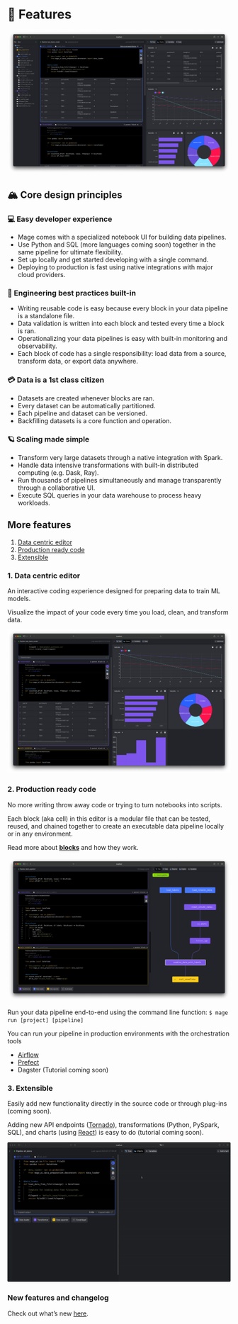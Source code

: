 # 🔮 Features

<img
  alt="Mage"
  src="media/tool-overview.png"
/>

## 🏔️ Core design principles

### 💻 Easy developer experience
- Mage comes with a specialized notebook UI for building data pipelines.
- Use Python and SQL (more languages coming soon) together in the same pipeline for ultimate flexibility.
- Set up locally and get started developing with a single command.
- Deploying to production is fast using native integrations with major cloud providers.

### 🚢 Engineering best practices built-in
- Writing reusable code is easy because every block in your data pipeline is a standalone file.
- Data validation is written into each block and tested every time a block is ran.
- Operationalizing your data pipelines is easy with built-in monitoring and observability.
- Each block of code has a single responsibility: load data from a source, transform data, or export data anywhere.

### 💳 Data is a 1st class citizen
- Datasets are created whenever blocks are ran.
- Every dataset can be automatically partitioned.
- Each pipeline and dataset can be versioned.
- Backfilling datasets is a core function and operation.

### 🪐 Scaling made simple
- Transform very large datasets through a native integration with Spark.
- Handle data intensive transformations with built-in distributed computing (e.g. Dask, Ray).
- Run thousands of pipelines simultaneously and manage transparently through a collaborative UI.
- Execute SQL queries in your data warehouse to process heavy workloads.

## More features

1. [Data centric editor](#1-data-centric-editor)
1. [Production ready code](#2-production-ready-code)
1. [Extensible](#3-extensible)

### 1. Data centric editor
An interactive coding experience designed for preparing data to train ML models.

Visualize the impact of your code every time you load, clean, and transform data.

<img
  alt="Data centric editor"
  src="media/data-centric-editor.png"
/>

### 2. Production ready code
No more writing throw away code or trying to turn notebooks into scripts.

Each block (aka cell) in this editor is a modular file that can be tested, reused,
and chained together to create an executable data pipeline locally or in any environment.

Read more about <b>[blocks](docs/blocks/README.md)</b> and how they work.

<img
  alt="Production ready code"
  src="media/data-pipeline.png"
/>

Run your data pipeline end-to-end using the command line function: `$ mage run [project] [pipeline]`

You can run your pipeline in production environments with the orchestration tools
* [Airflow](docs/production/airflow.md)
* [Prefect](docs/production/prefect.md)
* Dagster (Tutorial coming soon)

### 3. Extensible
Easily add new functionality directly in the source code or through plug-ins (coming soon).

Adding new API endpoints ([Tornado](https://www.tornadoweb.org/en/stable/)),
transformations (Python, PySpark, SQL),
and charts (using [React](https://reactjs.org/)) is easy to do (tutorial coming soon).

<img
  alt="Extensible charts"
  src="media/extensible-charts.gif"
/>

### New features and changelog
Check out what’s new [here](https://mageai.notion.site/What-s-new-7cc355e38e9c42839d23fdbef2dabd2c).
